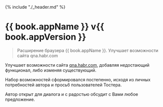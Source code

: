 {% include "./_header.md" %}

# {{ book.appName }} v{{ book.appVersion }}

> Расширение браузера {{ book.appName }}.
> Улучшает возможности сайта qna.habr.com

Улучшает возможности сайта [qna.habr.com](https://qna.habr.com), добавляя недостающий функционал, либо изменяя существующий.

Набор возможностей сформировался постепенно, исходя из личных потребностей автора и просьб пользователей Тостера.

Автор открыт для диалога и с радостью обсудит с Вами любое предложение.
